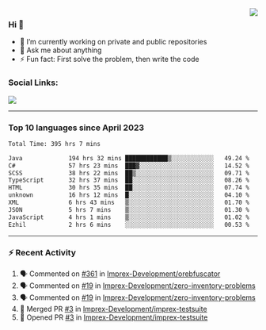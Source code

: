 <!--
<a href="https://wuffy.eu">
  <img align="right" src="https://github.com/ngloader/ngloader/blob/devcard/devcard.png" height="410" width="300" alt="NgLoader's Dev Card"/>
</a>
-->

<a href="https://wuffy.eu">
  <img align="right" src="https://github-readme-stats.vercel.app/api?username=ngloader&count_private=true&include_all_commits=true&show_icons=true&hide_rank=true&theme=dracula" />
</a>

### Hi 👋
- 🔭 I’m currently working on private and public repositories
- 💬 Ask me about anything
- ⚡ Fun fact: First solve the problem, then write the code

### Social Links:
<a href="https://discord.gg/jUtRU5Q">
  <img src="https://dcbadge.vercel.app/api/shield/128286216708685824?style=flat&theme=clean&compact=true" />
</a>

<!--
---

<div>
  <img src="https://github-readme-stats.vercel.app/api/wakatime?username=NgLoader&api_domain=wakapi.wuffy.dev&bg_color=282a36&title_color=ff6e96&icon_color=2F855A&text_color=ffffff&custom_title=Week%20Stats&layout=compact" />
</div>

---

<div>
  <img height="170" align="left" src="https://github-readme-stats.vercel.app/api?username=ngloader&count_private=true&include_all_commits=true&show_icons=true&theme=dracula" />
  <img src="https://github-readme-stats.vercel.app/api/top-langs/?username=ngloader&layout=compact&theme=dracula" />
</div>

---

<a href="https://github.com/ryo-ma/github-profile-trophy">
  <img width=800 src="https://github-profile-trophy.vercel.app/?username=ngloader&column=8&theme=dracula&no-frame=true"/>
</a>
-->

---

### Top 10 languages since April 2023

<!--START_SECTION:waka-->

```txt
Total Time: 395 hrs 7 mins

Java             194 hrs 32 mins ████████████▒░░░░░░░░░░░░   49.24 %
C#               57 hrs 23 mins  ███▓░░░░░░░░░░░░░░░░░░░░░   14.52 %
SCSS             38 hrs 22 mins  ██▒░░░░░░░░░░░░░░░░░░░░░░   09.71 %
TypeScript       32 hrs 37 mins  ██░░░░░░░░░░░░░░░░░░░░░░░   08.26 %
HTML             30 hrs 35 mins  ██░░░░░░░░░░░░░░░░░░░░░░░   07.74 %
unknown          16 hrs 12 mins  █░░░░░░░░░░░░░░░░░░░░░░░░   04.10 %
XML              6 hrs 43 mins   ▒░░░░░░░░░░░░░░░░░░░░░░░░   01.70 %
JSON             5 hrs 7 mins    ▒░░░░░░░░░░░░░░░░░░░░░░░░   01.30 %
JavaScript       4 hrs 1 mins    ▒░░░░░░░░░░░░░░░░░░░░░░░░   01.02 %
Ezhil            2 hrs 6 mins    ░░░░░░░░░░░░░░░░░░░░░░░░░   00.53 %
```

<!--END_SECTION:waka-->

---

### :zap: Recent Activity
<!--START_SECTION:activity-->
1. 🗣 Commented on [#361](https://github.com/Imprex-Development/orebfuscator/issues/361#issuecomment-1987217907) in [Imprex-Development/orebfuscator](https://github.com/Imprex-Development/orebfuscator)
2. 🗣 Commented on [#19](https://github.com/Imprex-Development/zero-inventory-problems/issues/19#issuecomment-1975386635) in [Imprex-Development/zero-inventory-problems](https://github.com/Imprex-Development/zero-inventory-problems)
3. 🗣 Commented on [#19](https://github.com/Imprex-Development/zero-inventory-problems/issues/19#issuecomment-1975226394) in [Imprex-Development/zero-inventory-problems](https://github.com/Imprex-Development/zero-inventory-problems)
4. 🎉 Merged PR [#3](https://github.com/Imprex-Development/imprex-testsuite/pull/3) in [Imprex-Development/imprex-testsuite](https://github.com/Imprex-Development/imprex-testsuite)
5. 💪 Opened PR [#3](https://github.com/Imprex-Development/imprex-testsuite/pull/3) in [Imprex-Development/imprex-testsuite](https://github.com/Imprex-Development/imprex-testsuite)
<!--END_SECTION:activity-->
